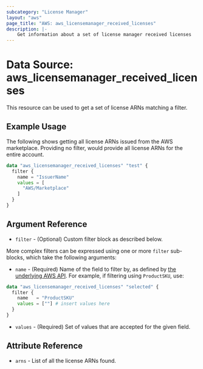 ```yaml
---
subcategory: "License Manager"
layout: "aws"
page_title: "AWS: aws_licensemanager_received_licenses"
description: |-
    Get information about a set of license manager received licenses
---
```


# Data Source: aws_licensemanager_received_licenses

This resource can be used to get a set of license ARNs matching a filter.

## Example Usage

The following shows getting all license ARNs issued from the AWS marketplace. Providing no filter, would provide all license ARNs for the entire account.

```terraform
data "aws_licensemanager_received_licenses" "test" {
  filter {
    name = "IssuerName"
    values = [
      "AWS/Marketplace"
    ]
  }
}
```

## Argument Reference

* `filter` - (Optional) Custom filter block as described below.

More complex filters can be expressed using one or more `filter` sub-blocks,
which take the following arguments:

* `name` - (Required) Name of the field to filter by, as defined by
  [the underlying AWS API](https://docs.aws.amazon.com/license-manager/latest/APIReference/API_ListReceivedLicenses.html#API_ListReceivedLicenses_RequestSyntax).
  For example, if filtering using `ProductSKU`, use:

```terraform
data "aws_licensemanager_received_licenses" "selected" {
  filter {
    name   = "ProductSKU"
    values = [""] # insert values here
  }
}
```

* `values` - (Required) Set of values that are accepted for the given field.

## Attribute Reference

* `arns` - List of all the license ARNs found.
